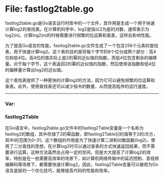 # File: fastlog2table.go

fastlog2table.go是Go语言运行时库中的一个文件，其作用是生成一个用于快速计算log2的查找表。在计算机科学中，log2是指以2为底的对数，通常表示为log2(n)。计算log2(n)的时候需要进行频繁的位运算和查表，这样会影响性能。

为了提高Go语言的性能，fastlog2table.go文件生成了一个包含256个元素的查找表，用于快速计算log2。这个表的目的是将每个字节的8个位分成两个部分：高4位和低4位。高4位的值实际上是2的幂的近似值的指数，而低4位包含剩余的偏移量。对于每个字节，这个表返回2的幂的近似值的指数，然后使用该指数和低4位的偏移量计算出log2的近似值。

这个查找表提供了一种更快的计算log2的方法，因为它可以避免频繁的位运算和查表。此外，使用查找表还可以减少指令的数量，从而提高程序的运行速度。




---

### Var:

### fastlog2Table

在Go语言中，fastlog2table.go文件中的fastlog2Table变量是一个名称为fastlog2的数组，其中存储了2的幂函数，即fastlog2Table[i]的值等于2的i次方，其中i的范围为0-31。这个数组的作用是为了快速计算二进制对数函数(log2)，使用了二分查找的思想，在计算log2时可以通过查表的方式快速返回结果，而不需要进行运算。这种方法虽然会占用一定的空间，但是大大提高了计算log2的效率，特别是在一些需要高效率的场景下，如计算机网络传输中的延迟控制、音视频编解码等场景下，都需要快速计算log2。因此，fastlog2Table变量可以被视为Go语言底层的一个优化技巧，能够提高代码的性能和效率。




